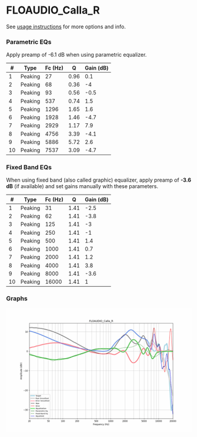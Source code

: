# FLOAUDIO_Calla_R
See [usage instructions](https://github.com/jaakkopasanen/AutoEq#usage) for more options and info.

### Parametric EQs
Apply preamp of -6.1 dB when using parametric equalizer.

|   # | Type    |   Fc (Hz) |    Q |   Gain (dB) |
|-----|---------|-----------|------|-------------|
|   1 | Peaking |        27 | 0.96 |         0.1 |
|   2 | Peaking |        68 | 0.36 |        -4   |
|   3 | Peaking |        93 | 0.56 |        -0.5 |
|   4 | Peaking |       537 | 0.74 |         1.5 |
|   5 | Peaking |      1296 | 1.65 |         1.6 |
|   6 | Peaking |      1928 | 1.46 |        -4.7 |
|   7 | Peaking |      2929 | 1.17 |         7.9 |
|   8 | Peaking |      4756 | 3.39 |        -4.1 |
|   9 | Peaking |      5886 | 5.72 |         2.6 |
|  10 | Peaking |      7537 | 3.09 |        -4.7 |

### Fixed Band EQs
When using fixed band (also called graphic) equalizer, apply preamp of **-3.6 dB** (if available) and set gains manually with these parameters.

|   # | Type    |   Fc (Hz) |    Q |   Gain (dB) |
|-----|---------|-----------|------|-------------|
|   1 | Peaking |        31 | 1.41 |        -2.5 |
|   2 | Peaking |        62 | 1.41 |        -3.8 |
|   3 | Peaking |       125 | 1.41 |        -3   |
|   4 | Peaking |       250 | 1.41 |        -1   |
|   5 | Peaking |       500 | 1.41 |         1.4 |
|   6 | Peaking |      1000 | 1.41 |         0.7 |
|   7 | Peaking |      2000 | 1.41 |         1.2 |
|   8 | Peaking |      4000 | 1.41 |         3.8 |
|   9 | Peaking |      8000 | 1.41 |        -3.6 |
|  10 | Peaking |     16000 | 1.41 |         1   |

### Graphs
![](./FLOAUDIO_Calla_R.png)
